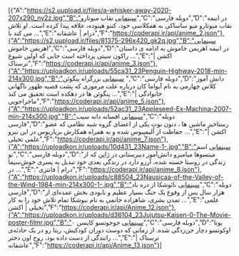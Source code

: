 [{"A":"https://s2.uupload.ir/files/a-whisker-away-2020-207x290_ny2z.jpg","B":"سینمایی نقاب میوتارو","C":"دوبله فارسی","D":"در انیمه نقاب میوتارو میو ساساکی به همکلاسی خود، کنتو هینوده، علاقه پیدا کرده است. او تلاش می کند با ...","E":"درام | عاشقانه","F":"https://coderapi.ir/api/anime_2.json"},{"A":"https://s2.uupload.ir/files/81375-296x420_gk2q.jpg","B":"سینمایی اهریمن خاموش","C":"دوبله فارسی","D":"در انیمه اهریمن خاموش به ادامه ی داستان راکون سیتی پرداخته است جایی که اولین شیوع ...","E":"اکشن | ترسناک","F":"https://coderapi.ir/api/anime_3.json"},{"A":"https://uploadkon.ir/uploads/55ca31_23Penguin-Highway-2018-min-214x300.jpg","B":"سینمایی بزرگراه پنگوئن ","C":"دوبله فارسی","D":"دانش آموز کلاس چهارمی به نام آیواما کان درباره علت مرموزی که پشت قضیه ظهور ناگهانی پنگوئن ها در دهکده است تحقیق می کند ...","E":"خانوادگی | ماجراجویی","F":"https://coderapi.ir/api/anime_5.json"},{"A":"https://uploadkon.ir/uploads/52ac31_23Appleseed-Ex-Machina-2007-min-214x300.jpg","B":"سینمایی افسانه دانه سیب","C":"دوبله فارسی","D":"رستاخیز ماشین ها ، دنون نوت یکی از اعضای گروه شبه نظامی که عضو حفاظت از اُلیمپیوس شده و به همراه همکارش بریاریوس در این نیرو ...","E":"اکشن | علمی تخیلی","F":"https://coderapi.ir/api/anime_7.json"},{"A":"https://uploadkon.ir/uploads/10d431_23Name-1-.jpg","B":"سینمایی اسم تو","C":"دوبله فارسی","D":"میتسوها میامیزو دانش‌آموز دبیرستانی در ژاپن که از زندگی در روستا خسته شده، آرزو دارد در زندگی بعدی خود تبدیل به پسری خوش‌سیما در ...","E":"درام | فانتزی","F":"https://coderapi.ir/api/anime_8.json"},{"A":"https://uploadkon.ir/uploads/c88504_23Nausicaa-of-the-Valley-of-the-Wind-1984-min-214x300-1-.jpg","B":"سینمایی نائوشکا از دره باد","C":"دوبله فارسی","D":"هزار سال پس از وقوع یک جنگ بسیار عظیم و نابودی بخش عمده‌ای از تمدن بشری، شاهزاده خانمی به نام نیوشکا تمام تلاش خود را به کار ...","E":"علمی تخیلی | اکشن","F":"https://coderapi.ir/api/Anime_12.json"},{"A":"https://uploadkon.ir/uploads/d36104_23Jujutsu-Kaisen-0-The-Movie-poster-filmr.jpg","B":"سینمایی جوجوتسو کایسن ۰","C":"دوبله فارسی","D":"یوتا اوکوتسو دچار جن‌زدگی شده. از زمانی که دوست دوران کودکیش، ریتا رو در یک حادثه‌ی رانندگی از دست داده بود، روح اون دختر ...","E":"ترسناک | عاشقانه","F":"https://coderapi.ir/api/Anime_13.json"}]
